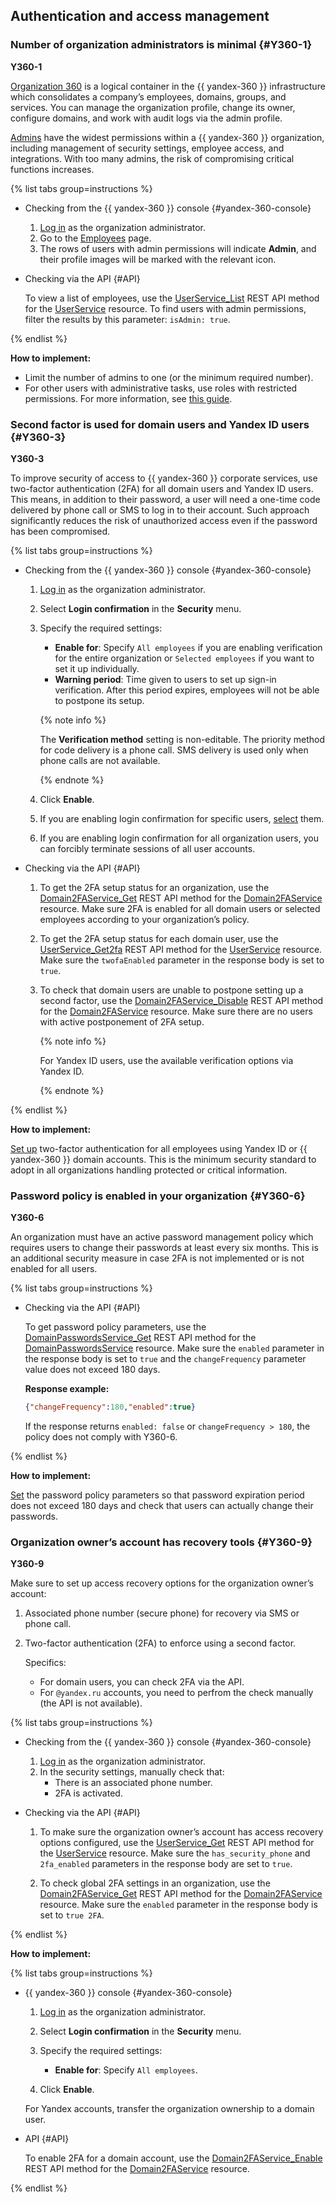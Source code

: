 ## Authentication and access management

### Number of organization administrators is minimal {#Y360-1}

**Y360-1**

[Organization 360](https://yandex.com/support/yandex-360/business/admin/ru/org-admin) is a logical container in the {{ yandex-360 }} infrastructure which consolidates a company’s employees, domains, groups, and services. You can manage the organization profile, change its owner, configure domains, and work with audit logs via the admin profile.

[Admins](https://yandex.com/support/yandex-360/business/admin/ru/admin) have the widest permissions within a {{ yandex-360 }} organization, including management of security settings, employee access, and integrations. With too many admins, the risk of compromising critical functions increases.

{% list tabs group=instructions %}

- Checking from the {{ yandex-360 }} console {#yandex-360-console}

  1. [Log in](https://admin.yandex.ru/) as the organization administrator.
  1. Go to the [Employees](https://admin.yandex.ru/users) page.
  1. The rows of users with admin permissions will indicate **Admin**, and their profile images will be marked with the relevant icon.

- Checking via the API {#API}

  To view a list of employees, use the [UserService_List](https://yandex.ru/dev/api360/doc/ru/ref/UserService/UserService_List) REST API method for the [UserService](https://yandex.ru/dev/api360/doc/ru/ref/UserService/) resource. To find users with admin permissions, filter the results by this parameter: `isAdmin: true`.

{% endlist %}

**How to implement:**

* Limit the number of admins to one (or the minimum required number).
* For other users with administrative tasks, use roles with restricted permissions. For more information, see [this guide](https://yandex.com/support/yandex-360/business/admin/ru/accounts).

### Second factor is used for domain users and Yandex ID users {#Y360-3}

**Y360-3**

To improve security of access to {{ yandex-360 }} corporate services, use two-factor authentication (2FA) for all domain users and Yandex ID users. This means, in addition to their password, a user will need a one-time code delivered by phone call or SMS to log in to their account. Such approach significantly reduces the risk of unauthorized access even if the password has been compromised.

{% list tabs group=instructions %}

- Checking from the {{ yandex-360 }} console {#yandex-360-console}

  1. [Log in](https://admin.yandex.ru/) as the organization administrator.
  1. Select **Login confirmation** in the **Security** menu.
  1. Specify the required settings:

      * **Enable for**: Specify `All employees` if you are enabling verification for the entire organization or `Selected employees` if you want to set it up individually.
      * **Warning period**: Time given to users to set up sign-in verification. After this period expires, employees will not be able to postpone its setup.

      {% note info %}

      The **Verification method** setting is non-editable. The priority method for code delivery is a phone call. SMS delivery is used only when phone calls are not available.

      {% endnote %}

  1. Click **Enable**.

  1. If you are enabling login confirmation for specific users, [select](https://yandex.ru/support/yandex-360/business/admin/ru/security/set-2fa#select-users) them.

  1. If you are enabling login confirmation for all organization users, you can forcibly terminate sessions of all user accounts.

- Checking via the API {#API}

  1. To get the 2FA setup status for an organization, use the [Domain2FAService_Get](https://yandex.ru/dev/api360/doc/ru/ref/Domain2FAService/Domain2FAService_Get) REST API method for the [Domain2FAService](https://yandex.ru/dev/api360/doc/ru/ref/Domain2FAService/) resource. Make sure 2FA is enabled for all domain users or selected employees according to your organization’s policy.

  1. To get the 2FA setup status for each domain user, use the [UserService_Get2fa](https://yandex.ru/dev/api360/doc/ru/ref/UserService/UserService_Get2fa) REST API method for the [UserService](https://yandex.ru/dev/api360/doc/ru/ref/UserService/) resource. Make sure the `twofaEnabled` parameter in the response body is set to `true`.

  1. To check that domain users are unable to postpone setting up a second factor, use the [Domain2FAService_Disable](https://yandex.ru/dev/api360/doc/ru/ref/Domain2FAService/Domain2FAService_Disable) REST API method for the [Domain2FAService](https://yandex.ru/dev/api360/doc/ru/ref/Domain2FAService/) resource. Make sure there are no users with active postponement of 2FA setup.

      {% note info %}

      For Yandex ID users, use the available verification options via Yandex ID.

      {% endnote %}

{% endlist %}

**How to implement:**

[Set up](https://yandex.ru/support/yandex-360/business/admin/ru/security/set-2fa#on) two-factor authentication for all employees using Yandex ID or {{ yandex-360 }} domain accounts. This is the minimum security standard to adopt in all organizations handling protected or critical information.

### Password policy is enabled in your organization {#Y360-6}

**Y360-6**

An organization must have an active password management policy which requires users to change their passwords at least every six months. This is an additional security measure in case 2FA is not implemented or is not enabled for all users.

{% list tabs group=instructions %}

- Checking via the API {#API}

  To get password policy parameters, use the [DomainPasswordsService_Get](https://yandex.ru/dev/api360/doc/ru/ref/DomainPasswordsService/DomainPasswordsService_Get) REST API method for the [DomainPasswordsService](https://yandex.ru/dev/api360/doc/ru/ref/DomainPasswordsService/) resource. Make sure the `enabled` parameter in the response body is set to `true` and the `changeFrequency` parameter value does not exceed 180 days.
  
  **Response example:**

   ```json
   {"changeFrequency":180,"enabled":true}
   ```
  
  If the response returns `enabled: false` or `changeFrequency > 180`, the policy does not comply with Y360-6.

{% endlist %}

**How to implement:**

[Set](https://yandex.ru/dev/api360/doc/ru/ref/DomainPasswordsService/DomainPasswordsService_Update.html) the password policy parameters so that password expiration period does not exceed 180 days and check that users can actually change their passwords.

### Organization owner’s account has recovery tools {#Y360-9}

**Y360-9**

Make sure to set up access recovery options for the organization owner’s account:

  1. Associated phone number (secure phone) for recovery via SMS or phone call.
  1. Two-factor authentication (2FA) to enforce using a second factor.
  
      Specifics:
  
      * For domain users, you can check 2FA via the API.
      * For `@yandex.ru` accounts, you need to perfrom the check manually (the API is not available).

{% list tabs group=instructions %}

- Checking from the {{ yandex-360 }} console {#yandex-360-console}

  1. [Log in](https://admin.yandex.ru/) as the organization administrator.
  1. In the security settings, manually check that:
      * There is an associated phone number.
      * 2FA is activated.

- Checking via the API {#API}

  1. To make sure the organization owner’s account has access recovery options configured, use the [UserService_Get](https://yandex.ru/dev/api360/doc/ru/ref/UserService/UserService_Get) REST API method for the [UserService](https://yandex.ru/dev/api360/doc/ru/ref/UserService/) resource. Make sure the `has_security_phone` and `2fa_enabled` parameters in the response body are set to `true`.
  
  1. To check global 2FA settings in an organization, use the [Domain2FAService_Get](https://yandex.ru/dev/api360/doc/ru/ref/Domain2FAService/Domain2FAService_Get) REST API method for the [Domain2FAService](https://yandex.ru/dev/api360/doc/ru/ref/Domain2FAService/) resource. Make sure the `enabled` parameter in the response body is set to `true 2FA`.

{% endlist %}

**How to implement:**

{% list tabs group=instructions %}

- {{ yandex-360 }} console {#yandex-360-console}

  1. [Log in](https://admin.yandex.ru/) as the organization administrator.
  1. Select **Login confirmation** in the **Security** menu.
  1. Specify the required settings:
        
      * **Enable for**: Specify `All employees`.
    
  1. Click **Enable**.
  
  For Yandex accounts, transfer the organization ownership to a domain user.

- API {#API}

  To enable 2FA for a domain account, use the [Domain2FAService_Enable](https://yandex.ru/dev/api360/doc/ru/ref/Domain2FAService/Domain2FAService_Enable) REST API method for the [Domain2FAService](https://yandex.ru/dev/api360/doc/ru/ref/Domain2FAService/) resource.

{% endlist %}
